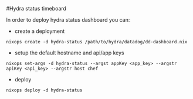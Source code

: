 #Hydra status timeboard

In order to deploy hydra status dashboard you can:

* create a deployment

```
nixops create -d hydra-status /path/to/hydra/datadog/dd-dashboard.nix
```

* setup the default hostname and api/app keys

```
nixops set-args -d hydra-status --argst appKey <app_key> --argstr apiKey <api_key> --argstr host chef
```

* deploy

```
nixops deploy -d hydra-status
```
